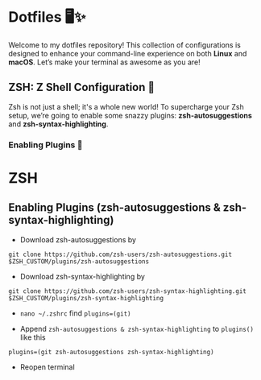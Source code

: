 # Dotfiles 🖥️✨

Welcome to my dotfiles repository! This collection of configurations is designed to enhance your command-line experience on both **Linux** and **macOS**. Let’s make your terminal as awesome as you are!

## ZSH: Z Shell Configuration 🌊

Zsh is not just a shell; it's a whole new world! To supercharge your Zsh setup, we’re going to enable some snazzy plugins: **zsh-autosuggestions** and **zsh-syntax-highlighting**.

### Enabling Plugins 🚀

# ZSH

## Enabling Plugins (zsh-autosuggestions & zsh-syntax-highlighting)
 - Download zsh-autosuggestions by

 `git clone https://github.com/zsh-users/zsh-autosuggestions.git $ZSH_CUSTOM/plugins/zsh-autosuggestions`

 - Download zsh-syntax-highlighting by

 `git clone https://github.com/zsh-users/zsh-syntax-highlighting.git $ZSH_CUSTOM/plugins/zsh-syntax-highlighting`

 - `nano ~/.zshrc` find `plugins=(git)`

 - Append `zsh-autosuggestions & zsh-syntax-highlighting` to  `plugins()` like this

 `plugins=(git zsh-autosuggestions zsh-syntax-highlighting)`

 - Reopen terminal
